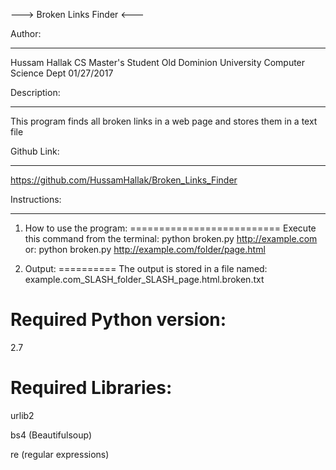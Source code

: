 ---> Broken Links Finder <---

Author:
*******
Hussam Hallak
CS Master's Student
Old Dominion University
Computer Science Dept
01/27/2017

Description:
************
This program finds all broken links in a web page and stores them in a text file

Github Link:
************
https://github.com/HussamHallak/Broken_Links_Finder

Instructions:
*************

1. How to use the program:
==========================
Execute this command from the terminal:
python broken.py http://example.com
or:
python broken.py http://example.com/folder/page.html

2. Output:
==========
The output is stored in a file named: example.com_SLASH_folder_SLASH_page.html.broken.txt

Required Python version:
========================
2.7

Required Libraries:
===================
urlib2

bs4 (Beautifulsoup)

re (regular expressions)
